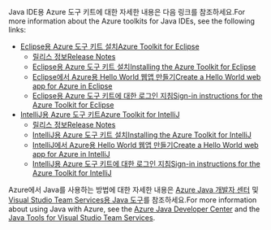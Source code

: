 <span data-ttu-id="f6866-101">Java IDE용 Azure 도구 키트에 대한 자세한 내용은 다음 링크를 참조하세요.</span><span class="sxs-lookup"><span data-stu-id="f6866-101">For more information about the Azure toolkits for Java IDEs, see the following links:</span></span>

* [<span data-ttu-id="f6866-102">Eclipse용 Azure 도구 키트 설치</span><span class="sxs-lookup"><span data-stu-id="f6866-102">Azure Toolkit for Eclipse</span></span>](/azure/azure-toolkit-for-eclipse)
  * [<span data-ttu-id="f6866-103">릴리스 정보</span><span class="sxs-lookup"><span data-stu-id="f6866-103">Release Notes</span></span>](https://github.com/Microsoft/azure-tools-for-java/releases)
  * [<span data-ttu-id="f6866-104">Eclipse용 Azure 도구 키트 설치</span><span class="sxs-lookup"><span data-stu-id="f6866-104">Installing the Azure Toolkit for Eclipse</span></span>](/azure/azure-toolkit-for-eclipse-installation)
  * [<span data-ttu-id="f6866-105">Eclipse에서 Azure용 Hello World 웹앱 만들기</span><span class="sxs-lookup"><span data-stu-id="f6866-105">Create a Hello World web app for Azure in Eclipse</span></span>](/azure/app-service-web/app-service-web-eclipse-create-hello-world-web-app)
  * [<span data-ttu-id="f6866-106">Eclipse용 Azure 도구 키트에 대한 로그인 지침</span><span class="sxs-lookup"><span data-stu-id="f6866-106">Sign-in instructions for the Azure Toolkit for Eclipse</span></span>](/azure/azure-toolkit-for-eclipse-sign-in-instructions)
* [<span data-ttu-id="f6866-107">IntelliJ용 Azure 도구 키트</span><span class="sxs-lookup"><span data-stu-id="f6866-107">Azure Toolkit for IntelliJ</span></span>](/azure/azure-toolkit-for-intellij)
  * [<span data-ttu-id="f6866-108">릴리스 정보</span><span class="sxs-lookup"><span data-stu-id="f6866-108">Release Notes</span></span>](https://github.com/Microsoft/azure-tools-for-java/releases)
  * [<span data-ttu-id="f6866-109">IntelliJ용 Azure 도구 키트 설치</span><span class="sxs-lookup"><span data-stu-id="f6866-109">Installing the Azure Toolkit for IntelliJ</span></span>](/azure/azure-toolkit-for-intellij-installation)
  * [<span data-ttu-id="f6866-110">IntelliJ에서 Azure용 Hello World 웹앱 만들기</span><span class="sxs-lookup"><span data-stu-id="f6866-110">Create a Hello World web app for Azure in IntelliJ</span></span>](/azure/app-service-web/app-service-web-intellij-create-hello-world-web-app)
  * [<span data-ttu-id="f6866-111">IntelliJ용 Azure 도구 키트에 대한 로그인 지침</span><span class="sxs-lookup"><span data-stu-id="f6866-111">Sign-in instructions for the Azure Toolkit for IntelliJ</span></span>](/azure/azure-toolkit-for-intellij-sign-in-instructions)

<span data-ttu-id="f6866-112">Azure에서 Java를 사용하는 방법에 대한 자세한 내용은 [Azure Java 개발자 센터](https://azure.microsoft.com/develop/java/) 및 [Visual Studio Team Services용 Java 도구](https://java.visualstudio.com/)를 참조하세요.</span><span class="sxs-lookup"><span data-stu-id="f6866-112">For more information about using Java with Azure, see the [Azure Java Developer Center](https://azure.microsoft.com/develop/java/) and the [Java Tools for Visual Studio Team Services](https://java.visualstudio.com/).</span></span>
